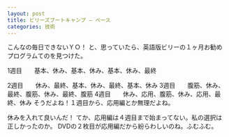 ```yaml
---
layout: post
title: ビリーズブートキャンプ – ペース
categories: 技術
---
```


こんなの毎日できないＹＯ！
と、思っていたら、英語版ビリーの１ヶ月お勧めプログラムてのを見つけた。

1週目　　基本、休み、基本、休み、基本、休み、最終

2週目　　休み、最終、基本、休み、最終、基本、休み
3週目　　腹筋、休み、最終、腹筋、休み、最終、腹筋
4週目　　休み、応用、腹筋、休み、応用、最終、休み 
そうだよね！１週目から、応用編とか無理だよね。

休みを入れて良いんだ！
てか、応用編は４週目まで始まってない。私の選択は正しかったのか。
DVDの２枚目が応用編だから紛らわしいのね。ふむふむ。
